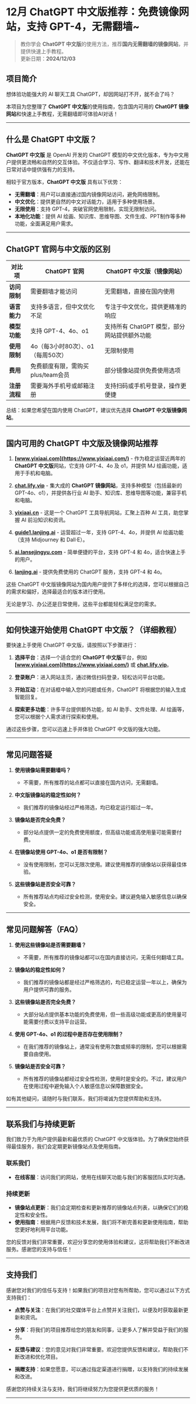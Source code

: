# 12月 ChatGPT 中文版推荐：免费镜像网站，支持 GPT-4，无需翻墙~ 

> 教你学会 **ChatGPT 中文版**的使用方法，推荐**国内无需翻墙的镜像网站**，并提供快速上手教程。 <br />
> 更新日期：**2024/12/03**

## 项目简介

想体验功能强大的 AI 聊天工具 ChatGPT，却因网站打不开，就不会了吗？

本项目为您整理了 **ChatGPT 中文版**的使用指南，包含国内可用的 **ChatGPT 镜像网站**和快速上手教程，无需翻墙即可体验AI对话！

---

## 什么是 ChatGPT 中文版？

**ChatGPT 中文版** 是 OpenAI 开发的 ChatGPT 模型的中文优化版本，专为中文用户提供更流畅和自然的交互体验。不仅适合学习、写作、翻译和技术开发，还能在日常对话中提供强有力的支持。

相较于官方版本，**ChatGPT 中文版** 具有以下优势：

- **无需翻墙**：用户可以直接通过国内镜像网站访问，避免网络限制。
- **中文优化**：提供更自然的中文对话能力，适用于多种使用场景。
- **无限使用**：支持 GPT-4，突破官网使用限制，实现无限制访问。
- **本地化功能**：提供 AI 绘画、知识库、思维导图、文件生成、PPT制作等多种功能，全面满足用户需求。

---

## ChatGPT 官网与中文版的区别

| 对比项 | ChatGPT 官网 | ChatGPT 中文版（镜像网站）|
|-------- |-------- |-------- |
| **访问限制** | 需要翻墙才能访问 | 无需翻墙，直接在国内使用 |
| **语言能力** | 支持多语言，但中文优化不足 | 专注于中文优化，提供更精准的响应 |
| **模型功能** | 支持 GPT-4、4o、o1 | 支持所有 ChatGPT 模型，部分网站提供额外功能 |
| **使用限制** | 4o（每3小时80次）、o1（每周50次） | 无限制使用 |
| **费用** | 免费额度有限，需购买plus/team会员 | 部分镜像站提供免费使用选项 |
| **注册流程** | 需要海外手机号或邮箱注册 | 支持扫码或手机号登录，操作更便捷 |

总结：如果您希望在国内使用 ChatGPT，建议优先选择 **ChatGPT 中文版镜像网站**。

---

## 国内可用的 ChatGPT 中文版及镜像网站推荐

1. **[www.yixiaai.com](https://www.yixiaai.com/)** - 作为稳定运营近两年的 **ChatGPT 中文版**网站，它支持 GPT-4、4o 及 o1，并提供 MJ 绘画功能，适用于手机和电脑。

2. **[chat.lify.vip](https://chat.lify.vip/)** - 集大成的 **ChatGPT 镜像网站**，支持多种模型（包括最新的 GPT-4o、o1），并提供各行业 AI 助手、知识库、思维导图等功能，兼容手机和电脑。

3. **[yixiaai.cn](https://yixiaai.cn/)** - 这是一个 ChatGPT 工具导航网站，汇聚上百种 AI 工具，助您掌握 AI 前沿知识和资讯。

4. **[guide1.lanjing.ai](https://guide1.lanjing.ai/)** - 运营超过一年，支持 GPT-4、4o，并提供 AI 绘画功能（支持 Midjourney 和 Dall·E）。

5. **[ai.lansejingyu.com](https://ai.lansejingyu.com/)** - 简单便捷的平台，支持 GPT-4 和 4o，适合快速上手的用户。

6. **[lanjing.ai](https://lanjing.ai/)** - 提供免费使用的 ChatGPT 服务，支持 GPT-4 和 4o。


这些 ChatGPT 中文版镜像网站为国内用户提供了多样化的选择，您可以根据自己的需求和偏好，选择最适合的版本进行使用。

无论是学习、办公还是日常使用，这些平台都能轻松满足您的需求。

---

## 如何快速开始使用 ChatGPT 中文版？（详细教程）

要快速上手使用 ChatGPT 中文版，请按照以下步骤进行：

1. **选择平台**：选择一个适合您的 **ChatGPT 中文版**平台，例如 **[www.yixiaai.com](https://www.yixiaai.com/)** 或 **[chat.lify.vip](https://chat.lify.vip/)**。

2. **登录账户**：进入网站主页，通过微信扫码登录，轻松访问平台功能。

3. **开始互动**：在对话框中输入您的问题或任务，ChatGPT 将根据您的输入生成智能回复。

4. **探索更多功能**：许多平台提供额外功能，如 AI 助手、文件处理、AI 绘画等，您可以根据个人需求进行探索和使用。

通过这些步骤，您可以迅速上手并体验 ChatGPT 中文版的强大功能。

---

## 常见问题答疑

1. **使用镜像站需要翻墙吗？**
   - 不需要，所有推荐的站点都可以直接在国内访问，无需翻墙。

2. **中文版镜像站的稳定性如何？**
   - 我们推荐的镜像站经过严格筛选，均已稳定运行超过一年。

3. **镜像站是否完全免费？**
   - 部分站点提供一定的免费使用额度，但高级功能或高使用量可能需要付费。

4. **在镜像站使用 GPT-4o、o1 是否有限制？**
   - 没有使用限制，您可以无限次使用。建议使用推荐的镜像站以获得最佳体验。

5. **这些镜像站是否安全可靠？**
   - 所有推荐站点均经过安全检测，使用安全。建议避免输入敏感信息以确保安全。

---

## 常见问题解答（FAQ）

1. **使用这些镜像站是否需要翻墙？**
   - 不需要，所有推荐的镜像站都可以在国内直接访问，无需任何翻墙工具。

2. **镜像站的稳定性如何？**
   - 我们推荐的镜像站都是经过严格筛选的，均已稳定运营一年以上，确保为用户提供可靠的服务。

3. **这些镜像站是否完全免费？**
   - 大部分站点提供基本功能的免费使用，但一些高级功能或更高的使用量可能需要付费以支持平台运营。

4. **使用 GPT-4o、o1 的过程中是否存在使用限制？**
   - 在我们推荐的镜像站上，通常没有使用次数或频率的限制，您可以根据需要自由使用。

5. **镜像站是否安全可靠？**
   - 所有推荐的镜像站都经过安全性检测，使用时是安全的。不过，建议用户在使用过程中避免输入个人敏感信息以保障数据安全。

如有其他疑问，请随时与我们联系，我们将竭诚为您提供帮助和支持。

---

## 联系我们与持续更新

我们致力于为用户提供最新和最优质的 ChatGPT 中文版体验。为了确保您始终获得最佳服务，我们会定期更新镜像站点及使用指南。

### 联系我们

- **在线客服**：访问我们的网站，使用在线聊天功能与我们的客服团队实时沟通。

### 持续更新

- **镜像站点更新**：我们会定期检查和更新推荐的镜像站点列表，以确保它们的稳定性和安全性。
- **使用指南**：根据用户反馈和技术发展，我们将不断完善和更新使用指南，帮助您更好地利用平台功能。

您的反馈对我们非常重要，欢迎分享您的使用体验和建议，这将帮助我们不断改进服务。感谢您的支持与信任！

---

## 支持我们

感谢您对我们的信任与支持！如果我们的项目对您有所帮助，您可以通过以下方式支持我们：

- **点赞与关注**：在我们的社交媒体平台上点赞并关注我们，以便及时获取最新更新和资讯。

- **分享**：将我们的项目推荐给您的朋友和同事，让更多人了解并受益于我们的服务。

- **反馈与建议**：您的意见对我们非常重要。欢迎您提供反馈和建议，帮助我们不断改进和优化项目。

- **捐赠支持**：如果您愿意，可以通过指定渠道进行捐赠，以支持我们的持续发展和改进。

感谢您的持续关注与支持，我们将继续努力为您提供更优质的服务！

---
